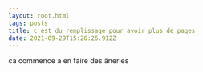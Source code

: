 ```yaml
---
layout: root.html
tags: posts
title: c'est du remplissage pour avoir plus de pages
date: 2021-09-29T15:26:26.912Z
---
```

ca commence a en faire des âneries